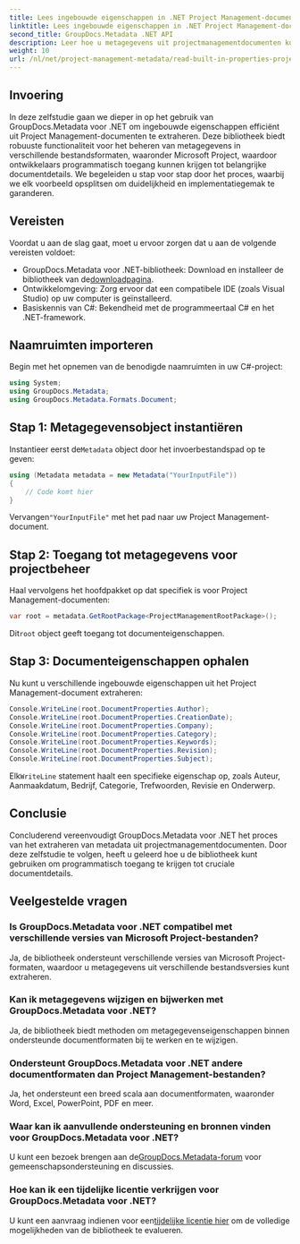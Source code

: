 ```yaml
---
title: Lees ingebouwde eigenschappen in .NET Project Management-documenten
linktitle: Lees ingebouwde eigenschappen in .NET Project Management-documenten
second_title: GroupDocs.Metadata .NET API
description: Leer hoe u metagegevens uit projectmanagementdocumenten kunt extraheren met GroupDocs.Metadata voor .NET. Verbeter uw documentverwerkingsmogelijkheden.
weight: 10
url: /nl/net/project-management-metadata/read-built-in-properties-project-management-documents/
---
```

## Invoering
In deze zelfstudie gaan we dieper in op het gebruik van GroupDocs.Metadata voor .NET om ingebouwde eigenschappen efficiënt uit Project Management-documenten te extraheren. Deze bibliotheek biedt robuuste functionaliteit voor het beheren van metagegevens in verschillende bestandsformaten, waaronder Microsoft Project, waardoor ontwikkelaars programmatisch toegang kunnen krijgen tot belangrijke documentdetails. We begeleiden u stap voor stap door het proces, waarbij we elk voorbeeld opsplitsen om duidelijkheid en implementatiegemak te garanderen.
## Vereisten
Voordat u aan de slag gaat, moet u ervoor zorgen dat u aan de volgende vereisten voldoet:
-  GroupDocs.Metadata voor .NET-bibliotheek: Download en installeer de bibliotheek van de[downloadpagina](https://releases.groupdocs.com/metadata/net/).
- Ontwikkelomgeving: Zorg ervoor dat een compatibele IDE (zoals Visual Studio) op uw computer is geïnstalleerd.
- Basiskennis van C#: Bekendheid met de programmeertaal C# en het .NET-framework.

## Naamruimten importeren
Begin met het opnemen van de benodigde naamruimten in uw C#-project:
```csharp
using System;
using GroupDocs.Metadata;
using GroupDocs.Metadata.Formats.Document;
```
## Stap 1: Metagegevensobject instantiëren
 Instantieer eerst de`Metadata` object door het invoerbestandspad op te geven:
```csharp
using (Metadata metadata = new Metadata("YourInputFile"))
{
    // Code komt hier
}
```
 Vervangen`"YourInputFile"` met het pad naar uw Project Management-document.
## Stap 2: Toegang tot metagegevens voor projectbeheer
Haal vervolgens het hoofdpakket op dat specifiek is voor Project Management-documenten:
```csharp
var root = metadata.GetRootPackage<ProjectManagementRootPackage>();
```
Dit`root` object geeft toegang tot documenteigenschappen.
## Stap 3: Documenteigenschappen ophalen
Nu kunt u verschillende ingebouwde eigenschappen uit het Project Management-document extraheren:
```csharp
Console.WriteLine(root.DocumentProperties.Author);
Console.WriteLine(root.DocumentProperties.CreationDate);
Console.WriteLine(root.DocumentProperties.Company);
Console.WriteLine(root.DocumentProperties.Category);
Console.WriteLine(root.DocumentProperties.Keywords);
Console.WriteLine(root.DocumentProperties.Revision);
Console.WriteLine(root.DocumentProperties.Subject);
```
 Elk`WriteLine` statement haalt een specifieke eigenschap op, zoals Auteur, Aanmaakdatum, Bedrijf, Categorie, Trefwoorden, Revisie en Onderwerp.

## Conclusie
Concluderend vereenvoudigt GroupDocs.Metadata voor .NET het proces van het extraheren van metadata uit projectmanagementdocumenten. Door deze zelfstudie te volgen, heeft u geleerd hoe u de bibliotheek kunt gebruiken om programmatisch toegang te krijgen tot cruciale documentdetails.

## Veelgestelde vragen
### Is GroupDocs.Metadata voor .NET compatibel met verschillende versies van Microsoft Project-bestanden?
Ja, de bibliotheek ondersteunt verschillende versies van Microsoft Project-formaten, waardoor u metagegevens uit verschillende bestandsversies kunt extraheren.
### Kan ik metagegevens wijzigen en bijwerken met GroupDocs.Metadata voor .NET?
Ja, de bibliotheek biedt methoden om metagegevenseigenschappen binnen ondersteunde documentformaten bij te werken en te wijzigen.
### Ondersteunt GroupDocs.Metadata voor .NET andere documentformaten dan Project Management-bestanden?
Ja, het ondersteunt een breed scala aan documentformaten, waaronder Word, Excel, PowerPoint, PDF en meer.
### Waar kan ik aanvullende ondersteuning en bronnen vinden voor GroupDocs.Metadata voor .NET?
 U kunt een bezoek brengen aan de[GroupDocs.Metadata-forum](https://forum.groupdocs.com/c/metadata/14) voor gemeenschapsondersteuning en discussies.
### Hoe kan ik een tijdelijke licentie verkrijgen voor GroupDocs.Metadata voor .NET?
 U kunt een aanvraag indienen voor een[tijdelijke licentie hier](https://purchase.groupdocs.com/temporary-license/) om de volledige mogelijkheden van de bibliotheek te evalueren.